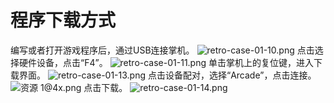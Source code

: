 # 程序下载方式

编写或者打开游戏程序后，通过USB连接掌机。
![retro-case-01-10.png](https://cdn.nlark.com/yuque/0/2021/png/12684684/1621222553085-e99274ba-09d6-4326-97b5-3860e0a13e4e.png#clientId=u859c7443-bdb6-4&from=ui&id=RhjdX&margin=%5Bobject%20Object%5D&name=retro-case-01-10.png&originHeight=178&originWidth=500&originalType=binary&ratio=1&size=61631&status=done&style=none&taskId=u307075c5-fac8-41ed-ae11-fe277d203e3)
点击选择硬件设备，点击“F4”。
![retro-case-01-11.png](https://cdn.nlark.com/yuque/0/2021/png/12684684/1621222559461-428ffe42-5f9c-4192-bd13-6fab0631d2d3.png#clientId=u859c7443-bdb6-4&from=ui&id=AaE07&margin=%5Bobject%20Object%5D&name=retro-case-01-11.png&originHeight=132&originWidth=381&originalType=binary&ratio=1&size=21190&status=done&style=none&taskId=ua111baef-684a-4773-8786-9a9d32377ce)
单击掌机上的复位键，进入下载界面。
![retro-case-01-13.png](https://cdn.nlark.com/yuque/0/2021/png/12684684/1621222577229-796bae92-6933-42a8-bfc6-bb964402eb6e.png#clientId=u859c7443-bdb6-4&from=ui&id=mX9x6&margin=%5Bobject%20Object%5D&name=retro-case-01-13.png&originHeight=229&originWidth=305&originalType=binary&ratio=1&size=9853&status=done&style=none&taskId=ud8e50191-e777-4c31-9237-e09e2738823)
点击设备配对，选择“Arcade”，点击连接。
![资源 1@4x.png](https://cdn.nlark.com/yuque/0/2021/png/12684684/1621847416038-83df4405-28b9-4b9f-99c6-15ef7ccc561e.png#clientId=u84dfaaaf-7444-4&from=drop&id=u8828aa83&margin=%5Bobject%20Object%5D&name=%E8%B5%84%E6%BA%90%201%404x.png&originHeight=187&originWidth=522&originalType=binary&ratio=1&size=17378&status=done&style=none&taskId=u11d99e30-5518-4e8a-b51c-ebe35eea02e)
点击下载。
![retro-case-01-14.png](https://cdn.nlark.com/yuque/0/2021/png/12684684/1621222583918-0a99dbb1-abb3-4145-b7a1-98aed2421553.png#clientId=u859c7443-bdb6-4&from=ui&id=EgPJo&margin=%5Bobject%20Object%5D&name=retro-case-01-14.png&originHeight=67&originWidth=307&originalType=binary&ratio=1&size=3252&status=done&style=none&taskId=u677b6257-8852-4021-ade3-0a5c556a7eb)
